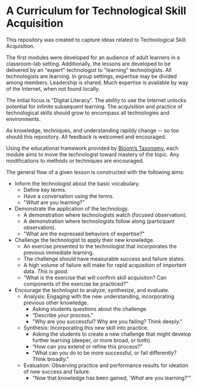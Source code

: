 # A Curriculum for Technological Skill Acquisition

This repository was created to capture ideas related to Technological Skill Acquisition.

The first modules were developed for an audience of adult learners in a classroom-lab setting.
Additionally, the lessons are developed to be delivered by an "expert" technologist to "learning" technologists.
All technologists are learning. In group settings, expertise may be divided among members. Leadership is shared.
Much expertise is available by way of the Internet, when not found locally.

The initial focus is "Digital Literacy".
The ability to use the Internet unlocks potential for infinite subsequent learning.
The acquisition and practice of technological skills should grow to encompass all technologies and environments.

As knowledge, techniques, and understanding rapildy change -- so too should this repository.
All feedback is welcomed and encouraged.

Using the educational framework provided by [Bloom’s Taxonomy](https://en.wikipedia.org/wiki/Bloom%27s_taxonomy), each module aims to move the technologist toward mastery of the topic. Any modifications to methods or techniques are encouraged.

The general flow of a given lesson is constructed with the following aims:

* Inform the technologist about the basic vocabulary.
  * Define key terms.
  * Have a conversation using the terms.
  * "*What* are you learning?"
* Demonstrate the application of the technology.
  * A demonstration where technologists watch (focused observation).
  * A demonstration where technologists follow along (participant observation).
  * "What are the expressed behaviors of expertise?"
* Challenge the technologist to apply their new knowledge.
  * An exercise presented to the technologist that incorporates the previous immediate learning.
  * The challenge should have measurable success and failure states.
  * A high volume of failure will make for rapid acquisition of important data. *This is good.*
  * "What is the exercise that will confirm skill acquisiton? Can components of the exercise be practiced?"
* Encourage the technlogist to analyze, synthesize, and evaluate.
  * Analysis: Engaging with the new understanding, incorporating previous other knowledge.
    * Asking students questions about the challenge.
    * “Describe your process.”
    * "Why are you successful? Why are you failing? Think deeply."
  * Synthesis: Incorporating this new skill into practice.
    * Asking the students to create a new challenge that might develop further learning (deeper, or more broad, or both).
    * “How can you extend or refine this process?”
    * "What can you do to be more successful, or fail differently? Think broadly."
  * Evaluation: Observing practice and performance results for ideation of new success and failure.
    * "Now that knowledge has been gained, '*What* are you learning?'"